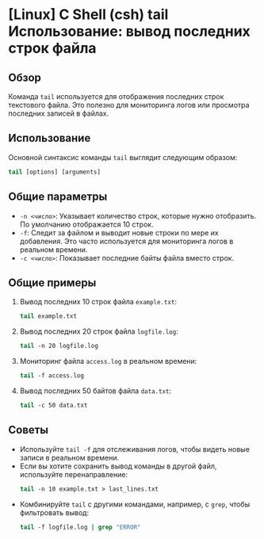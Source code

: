 # [Linux] C Shell (csh) tail Использование: вывод последних строк файла

## Обзор
Команда `tail` используется для отображения последних строк текстового файла. Это полезно для мониторинга логов или просмотра последних записей в файлах.

## Использование
Основной синтаксис команды `tail` выглядит следующим образом:

```csh
tail [options] [arguments]
```

## Общие параметры
- `-n <число>`: Указывает количество строк, которые нужно отобразить. По умолчанию отображается 10 строк.
- `-f`: Следит за файлом и выводит новые строки по мере их добавления. Это часто используется для мониторинга логов в реальном времени.
- `-c <число>`: Показывает последние байты файла вместо строк.

## Общие примеры
1. Вывод последних 10 строк файла `example.txt`:
   ```csh
   tail example.txt
   ```

2. Вывод последних 20 строк файла `logfile.log`:
   ```csh
   tail -n 20 logfile.log
   ```

3. Мониторинг файла `access.log` в реальном времени:
   ```csh
   tail -f access.log
   ```

4. Вывод последних 50 байтов файла `data.txt`:
   ```csh
   tail -c 50 data.txt
   ```

## Советы
- Используйте `tail -f` для отслеживания логов, чтобы видеть новые записи в реальном времени.
- Если вы хотите сохранить вывод команды в другой файл, используйте перенаправление:
  ```csh
  tail -n 10 example.txt > last_lines.txt
  ```
- Комбинируйте `tail` с другими командами, например, с `grep`, чтобы фильтровать вывод:
  ```csh
  tail -f logfile.log | grep "ERROR"
  ```